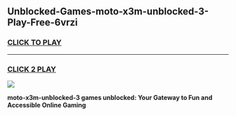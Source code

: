
## Unblocked-Games-moto-x3m-unblocked-3-Play-Free-6vrzi
<h3>
<a href="https://premium76.site?title=moto-x3m-unblocked-3&ref=19M">CLICK TO PLAY</a></h3>
<hr>

<h3>
<a href="https://premium76.site?title=moto-x3m-unblocked-3&ref=19M">CLICK 2 PLAY</a>
  
</h3>

<a href="https://premium76.site?title=moto-x3m-unblocked-3&ref=19M"><img src="https://clearcache.store/games.png"></a>


**moto-x3m-unblocked-3 games unblocked: Your Gateway to Fun and Accessible Online Gaming**
